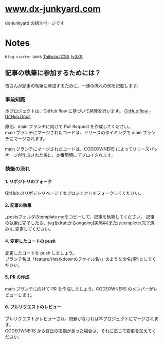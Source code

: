 # www.dx-junkyard.com

dx-junkyard の紹介ページです

# Notes

`blog-starter` uses [Tailwind CSS](https://tailwindcss.com) [(v3.0)](https://tailwindcss.com/blog/tailwindcss-v3).

## 記事の執筆に参加するためには？

皆さんが記事の執筆に参加するために、一連の流れの例を記載します。

### 事前知識

本プロジェクトは、GitHub flow に基づいて開発を行います。
[GitHub flow - GitHub Docs](https://docs.github.com/en/get-started/using-github/github-flow)

原則、main ブランチに向けて Pull Request を作成してください。  
main ブランチにマージされたコードは、リリースのタイミングで main ブランチにマージされます。

main ブランチにマージされたコードは、CODEOWNERS によってリリースパッケージが作成された後に、本番環境にデプロイされます。

### 執筆の流れ
#### 1. リポジトリのフォーク

GitHub のリポジトリページで本プロジェクトをフォークしてください。

#### 2. 記事の執筆

_postsフォルダのtemplate.mdをコピーして、記事を執筆してください。
記事の執筆に完了したら、tagをdraftからongoing(実施中)またはcomplete(完了済み)に変更してください。

#### 4. 変更したコードの push

変更したコードを push しましょう。  
ブランチ名は「feature/{markdownのファイル名}」のような命名規則としてください。

#### 5. PR の作成

main ブランチに向けて PR を作成しましょう。CODEOWNERS のメンバーがレビューします。

#### 6. プルリクエストのレビュー

プルリクエストがレビューされ、問題がなければ本プロジェクトにマージされます。  
CODEOWNERS から修正の指摘があった場合は、それに応じて変更を加えてください。
